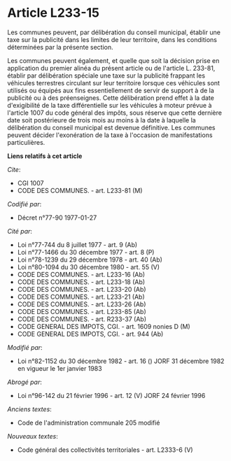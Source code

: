 # Article L233-15

Les communes peuvent, par délibération du conseil municipal, établir une taxe sur la publicité dans les limites de leur
territoire, dans les conditions déterminées par la présente section.

Les communes peuvent également, et quelle que soit la décision prise en application du premier alinéa du présent article ou
de l'article L. 233-81, établir par délibération spéciale une taxe sur la publicité frappant les véhicules terrestres
circulant sur leur territoire lorsque ces véhicules sont utilisés ou équipés aux fins essentiellement de servir de support à
de la publicité ou à des préenseignes. Cette délibération prend effet à la date d'exigibilité de la taxe différentielle sur
les véhicules à moteur prévue à l'article 1007 du code général des impôts, sous réserve que cette dernière date soit
postérieure de trois mois au moins à la date à laquelle la délibération du conseil municipal est devenue définitive. Les
communes peuvent décider l'exonération de la taxe à l'occasion de manifestations particulières.

**Liens relatifs à cet article**

_Cite_:

  - CGI 1007
  - CODE DES COMMUNES. - art. L233-81 (M)

_Codifié par_:

  - Décret n°77-90 1977-01-27

_Cité par_:

  - Loi n°77-744 du 8 juillet 1977 - art. 9 (Ab)
  - Loi n°77-1466 du 30 décembre 1977 - art. 8 (P)
  - Loi n°78-1239 du 29 décembre 1978 - art. 40 (Ab)
  - Loi n°80-1094 du 30 décembre 1980 - art. 55 (V)
  - CODE DES COMMUNES. - art. L233-16 (Ab)
  - CODE DES COMMUNES. - art. L233-18 (Ab)
  - CODE DES COMMUNES. - art. L233-20 (Ab)
  - CODE DES COMMUNES. - art. L233-21 (Ab)
  - CODE DES COMMUNES. - art. L233-26 (Ab)
  - CODE DES COMMUNES. - art. L233-85 (Ab)
  - CODE DES COMMUNES. - art. R233-37 (Ab)
  - CODE GENERAL DES IMPOTS, CGI. - art. 1609 nonies D (M)
  - CODE GENERAL DES IMPOTS, CGI. - art. 944 (Ab)

_Modifié par_:

  - Loi n°82-1152 du 30 décembre 1982 - art. 16 () JORF 31 décembre 1982 en vigueur le 1er janvier 1983

_Abrogé par_:

  - Loi n°96-142 du 21 février 1996 - art. 12 (V) JORF 24 février 1996

_Anciens textes_:

  - Code de l'administration communale 205 modifié

_Nouveaux textes_:

  - Code général des collectivités territoriales - art. L2333-6 (V)
